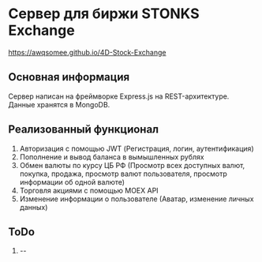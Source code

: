 # Сервер для биржи STONKS Exchange
https://awqsomee.github.io/4D-Stock-Exchange

## Основная информация

Сервер написан на фреймворке Express.js на REST-архитектуре. Данные хранятся в MongoDB.

## Реализованный функционал

1. Авторизация с помощью JWT (Регистрация, логин, аутентификация)
2. Пополнение и вывод баланса в вымышленных рублях
3. Обмен валюты по курсу ЦБ РФ (Просмотр всех доступных валют, покупка, продажа, просмотр валют пользователя, просмотр информации об одной валюте)
4. Торговля акциями с помощью MOEX API
5. Изменение информации о пользователе (Аватар, изменение личных данных)

## ToDo

1. --
